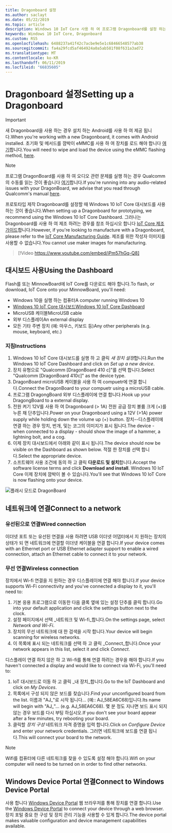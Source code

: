 ```yaml
---
title: Dragonboard 설정
ms.author: saclayt
ms.date: 05/22/2019
ms.topic: article
description: Windows 10 IoT Core 사용 하 여 프로그램 Dragonboard를 설정 하는 방법에 알아봅니다.
keywords: Windows 10 IoT Core, Dragonboard
ms.custom: RS5
ms.openlocfilehash: 6488237a41f42c7acbe9e5e1c68466548577ab38
ms.sourcegitcommit: fa4a29fcd5af464924a0a5ab581f08f631a3ad72
ms.translationtype: MT
ms.contentlocale: ko-KR
ms.lasthandoff: 06/11/2019
ms.locfileid: "66835605"
---
```

# <a name="setting-up-a-dragonboard"></a><span data-ttu-id="1a574-104">Dragonboard 설정</span><span class="sxs-lookup"><span data-stu-id="1a574-104">Setting up a Dragonboard</span></span>

> [!IMPORTANT]
> <span data-ttu-id="1a574-105">새 Dragonboard을 사용 하는 경우 설치 하는 Android를 사용 하 여 제공 됩니다.</span><span class="sxs-lookup"><span data-stu-id="1a574-105">When you're working with a new Dragonboard, it comes with Android installed.</span></span> <span data-ttu-id="1a574-106">초기화 및 메서드를 깜박이 eMMC를 사용 하 여 장치를 로드 해야 합니다 [여기](https://docs.microsoft.com/en-us/windows/iot-core/tutorials/qualcomm)합니다.</span><span class="sxs-lookup"><span data-stu-id="1a574-106">You will need to wipe and load the device using the eMMC flashing method, [here](https://docs.microsoft.com/en-us/windows/iot-core/tutorials/qualcomm).</span></span>

> [!NOTE]
> <span data-ttu-id="1a574-107">프로그램 DragonBoard를 사용 하 여 오디오 관련 문제를 실행 하는 경우 Qualcomm의 수동를 읽는 것이 좋습니다 [여기](https://developer.qualcomm.com/download/db410c/stereo-connector-and-audio-routing-application-note.pdf)합니다.</span><span class="sxs-lookup"><span data-stu-id="1a574-107">If you're running into any audio-related issues with your DragonBoard, we advise that you read through Qualcomm's manual [here](https://developer.qualcomm.com/download/db410c/stereo-connector-and-audio-routing-application-note.pdf).</span></span> 

<span data-ttu-id="1a574-108">프로토타입 제작 Dragonboard를 설정할 때 Windows 10 IoT Core 대시보드를 사용 하는 것이 좋습니다.</span><span class="sxs-lookup"><span data-stu-id="1a574-108">When setting up a Dragonboard for prototyping, we recommend using the Windows 10 IoT Core Dashboard.</span></span> <span data-ttu-id="1a574-109">그러나는 Dragonboard를 사용 하 여 제조 하려는 경우를 참조 하십시오 합니다 [IoT Core 제조 가이드](https://docs.microsoft.com/en-us/windows-hardware/manufacture/iot/iot-core-manufacturing-guide)합니다.</span><span class="sxs-lookup"><span data-stu-id="1a574-109">However, if you're looking to manufacture with a Dragonboard, please refer to the [IoT Core Manufacturing Guide](https://docs.microsoft.com/en-us/windows-hardware/manufacture/iot/iot-core-manufacturing-guide).</span></span> <span data-ttu-id="1a574-110">제조를 위한 작성자 이미지를 사용할 수 없습니다.</span><span class="sxs-lookup"><span data-stu-id="1a574-110">You cannot use maker images for manufacturing.</span></span>
<br>
> [!Video https://www.youtube.com/embed/iPm57hGq-Q8]

## <a name="using-the-dashboard"></a><span data-ttu-id="1a574-111">대시보드 사용</span><span class="sxs-lookup"><span data-stu-id="1a574-111">Using the Dashboard</span></span>

<span data-ttu-id="1a574-112">Flash를 또는 MinnowBoard에 IoT Core를 다운로드 해야 합니다.</span><span class="sxs-lookup"><span data-stu-id="1a574-112">To flash, or download, IoT Core onto your MinnowBoard, you'll need:</span></span>
* <span data-ttu-id="1a574-113">Windows 10을 실행 하는 컴퓨터</span><span class="sxs-lookup"><span data-stu-id="1a574-113">A computer running Windows 10</span></span> 
* [<span data-ttu-id="1a574-114">Windows 10 IoT Core 대시보드</span><span class="sxs-lookup"><span data-stu-id="1a574-114">Windows 10 IoT Core Dashboard</span></span>](https://docs.microsoft.com/windows/iot-core/downloads)
* <span data-ttu-id="1a574-115">MicroUSB 케이블</span><span class="sxs-lookup"><span data-stu-id="1a574-115">MicroUSB cable</span></span>
* <span data-ttu-id="1a574-116">외부 디스플레이</span><span class="sxs-lookup"><span data-stu-id="1a574-116">An external display</span></span>
* <span data-ttu-id="1a574-117">모든 기타 주변 장치 (예: 마우스, 키보드 등)</span><span class="sxs-lookup"><span data-stu-id="1a574-117">Any other peripherals (e.g. mouse, keyboard, etc.)</span></span>

### <a name="instructions"></a><span data-ttu-id="1a574-118">지침</span><span class="sxs-lookup"><span data-stu-id="1a574-118">Instructions</span></span>

1. <span data-ttu-id="1a574-119">Windows 10 IoT Core 대시보드를 실행 하 고 클릭 *새 장치 설정*합니다.</span><span class="sxs-lookup"><span data-stu-id="1a574-119">Run the Windows 10 IoT Core Dashboard and click on *Set up a new device*.</span></span>
2. <span data-ttu-id="1a574-120">장치 유형으로 "Qualcomm [DragonBoard 410 c]"를 선택 합니다.</span><span class="sxs-lookup"><span data-stu-id="1a574-120">Select "Qualcomm [DragonBoard 410c]" as the device type.</span></span>
3. <span data-ttu-id="1a574-121">DragonBoard microUSB 케이블을 사용 하 여 compuetr에 연결 합니다.</span><span class="sxs-lookup"><span data-stu-id="1a574-121">Connect the DragonBoard to your compuetr using a microUSB cable.</span></span>
4. <span data-ttu-id="1a574-122">프로그램 DragongBoard 외부 디스플레이에 연결 합니다.</span><span class="sxs-lookup"><span data-stu-id="1a574-122">Hook up your DragongBoard to a external display.</span></span>
5. <span data-ttu-id="1a574-123">전원 켜기 12V를 사용 하 여 Dragonboard (> 1A) 전원 공급 장치 볼륨 크게 (+)를 누른 채 단추입니다.</span><span class="sxs-lookup"><span data-stu-id="1a574-123">Power on your Dragonboard using a 12V (>1A) power supply while holding down the volume up (+) button.</span></span> <span data-ttu-id="1a574-124">장치--디스플레이에 연결 하는 경우 망치, 번개, 및는 코그의 이미지가 표시 됩니다.</span><span class="sxs-lookup"><span data-stu-id="1a574-124">The device - when connected to a display - should show the image of a hammer, a lightning bolt, and a cog.</span></span>
6. <span data-ttu-id="1a574-125">이제 장치 대시보드에서 아래와 같이 표시 됩니다.</span><span class="sxs-lookup"><span data-stu-id="1a574-125">The device should now be visible on the Dashboard as shown below.</span></span> <span data-ttu-id="1a574-126">적절 한 장치를 선택 합니다.</span><span class="sxs-lookup"><span data-stu-id="1a574-126">Select the appropriate device.</span></span>
7. <span data-ttu-id="1a574-127">소프트웨어 사용 조건에 동의 하 고 클릭 **다운로드 및 설치**합니다.</span><span class="sxs-lookup"><span data-stu-id="1a574-127">Accept the software license terms and click **Download and install**.</span></span> <span data-ttu-id="1a574-128">Windows 10 IoT Core 이제 장치에 깜박이 볼 수 있습니다.</span><span class="sxs-lookup"><span data-stu-id="1a574-128">You'll see that Windows 10 IoT Core is now flashing onto your device.</span></span>

![플래시 모드로 DragonBoard](../media/DeviceSetup/db4.png)

## <a name="connect-to-a-network"></a><span data-ttu-id="1a574-130">네트워크에 연결</span><span class="sxs-lookup"><span data-stu-id="1a574-130">Connect to a network</span></span>
### <a name="wired-connection"></a><span data-ttu-id="1a574-131">유선된으로 연결</span><span class="sxs-lookup"><span data-stu-id="1a574-131">Wired connection</span></span>
<span data-ttu-id="1a574-132">이더넷 포트 또는 유선된 연결을 사용 하려면 USB 이더넷 어댑터에서 지 원하는 장치의 상태가 되 면 네트워크에 연결할 이더넷 케이블을 연결 합니다.</span><span class="sxs-lookup"><span data-stu-id="1a574-132">If your device comes with an Ethernet port or USB Ethernet adapter support to enable a wired connection, attach an Ethernet cable to connect it to your network.</span></span>

### <a name="wireless-connection"></a><span data-ttu-id="1a574-133">무선 연결</span><span class="sxs-lookup"><span data-stu-id="1a574-133">Wireless connection</span></span>
<span data-ttu-id="1a574-134">장치에서 Wi-fi 연결을 지 원하는 경우 디스플레이에 연결 해야 합니다.</span><span class="sxs-lookup"><span data-stu-id="1a574-134">If your device supports Wi-Fi connectivity and you've connected a display to it, you'll need to:</span></span>

1. <span data-ttu-id="1a574-135">기본 응용 프로그램으로 이동한 다음 클록 옆에 있는 설정 단추를 클릭 합니다.</span><span class="sxs-lookup"><span data-stu-id="1a574-135">Go into your default application and click the settings button next to the clock.</span></span>
2. <span data-ttu-id="1a574-136">설정 페이지에서 선택 _네트워크 및 Wi-fi_합니다.</span><span class="sxs-lookup"><span data-stu-id="1a574-136">On the settings page, select _Network and Wi-Fi_.</span></span>
3. <span data-ttu-id="1a574-137">장치의 무선 네트워크에 대 한 검색을 시작 합니다.</span><span class="sxs-lookup"><span data-stu-id="1a574-137">Your device will begin scanning for wireless networks.</span></span>
4. <span data-ttu-id="1a574-138">이 목록에 표시 되는 네트워크를 선택 하 고 클릭 _Connect_합니다.</span><span class="sxs-lookup"><span data-stu-id="1a574-138">Once your network appears in this list, select it and click _Connect_.</span></span>

<span data-ttu-id="1a574-139">디스플레이 연결 하지 않은 하 고 Wi-fi를 통해 연결 하려는 경우을 해야 합니다.</span><span class="sxs-lookup"><span data-stu-id="1a574-139">If you haven't connected a display and would like to connect via Wi-Fi, you'll need to:</span></span>

1. <span data-ttu-id="1a574-140">IoT 대시보드로 이동 하 고 클릭 _내 장치_합니다.</span><span class="sxs-lookup"><span data-stu-id="1a574-140">Go to the IoT Dashboard and click on _My Devices_.</span></span>
2. <span data-ttu-id="1a574-141">목록에서 구성 되지 않은 보드를 찾습니다.</span><span class="sxs-lookup"><span data-stu-id="1a574-141">Find your unconfigured board from the list.</span></span> <span data-ttu-id="1a574-142">이름과 "AJ_"로 시작 됩니다... (예:: AJ_58EA6C68)입니다.</span><span class="sxs-lookup"><span data-stu-id="1a574-142">Its name will begin with "AJ_"... (e.g. AJ_58EA6C68).</span></span> <span data-ttu-id="1a574-143">몇 분 정도 지나면 보드 표시 되지 않는 경우 보드를 다시 부팅 하십시오.</span><span class="sxs-lookup"><span data-stu-id="1a574-143">If you don't see your board appear after a few minutes, try rebooting your board.</span></span>
3. <span data-ttu-id="1a574-144">클릭할 _장치 구성_ 네트워크 자격 증명을 입력 합니다.</span><span class="sxs-lookup"><span data-stu-id="1a574-144">Click on _Configure Device_ and enter your network credentials.</span></span> <span data-ttu-id="1a574-145">그러면 네트워크에 보드를 연결 됩니다.</span><span class="sxs-lookup"><span data-stu-id="1a574-145">This will connect your board to the network.</span></span>

> [!NOTE]
> <span data-ttu-id="1a574-146">Wifi를 컴퓨터에 다른 네트워크를 찾을 수 있도록 설정 해야 합니다.</span><span class="sxs-lookup"><span data-stu-id="1a574-146">Wifi on your computer will need to be turned on in order to find other networks.</span></span>

## <a name="connect-to-windows-device-portal"></a><span data-ttu-id="1a574-147">Windows Device Portal 연결</span><span class="sxs-lookup"><span data-stu-id="1a574-147">Connect to Windows Device Portal</span></span>

<span data-ttu-id="1a574-148">사용 합니다 [Windows Device Portal](../manage-your-device/DevicePortal.md) 웹 브라우저를 통해 장치를 연결 합니다.</span><span class="sxs-lookup"><span data-stu-id="1a574-148">Use the [Windows Device Portal](../manage-your-device/DevicePortal.md) to connect your device through a web browser.</span></span> <span data-ttu-id="1a574-149">장치 포털 중요 한 구성 및 장치 관리 기능을 사용할 수 있게 합니다.</span><span class="sxs-lookup"><span data-stu-id="1a574-149">The device portal makes valuable configuration and device management capabilities available.</span></span> 

